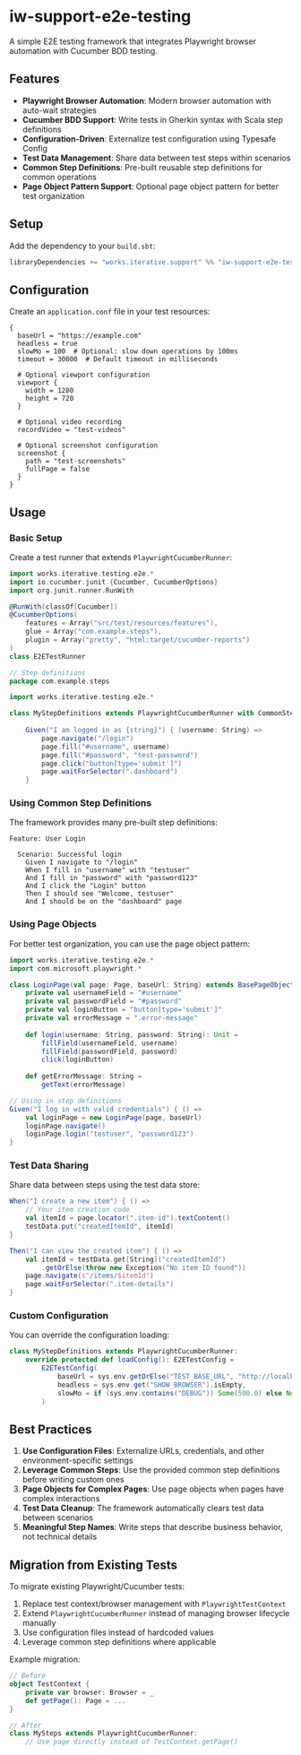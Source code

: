 # iw-support-e2e-testing

A simple E2E testing framework that integrates Playwright browser automation with Cucumber BDD testing.

## Features

- **Playwright Browser Automation**: Modern browser automation with auto-wait strategies
- **Cucumber BDD Support**: Write tests in Gherkin syntax with Scala step definitions
- **Configuration-Driven**: Externalize test configuration using Typesafe Config
- **Test Data Management**: Share data between test steps within scenarios
- **Common Step Definitions**: Pre-built reusable step definitions for common operations
- **Page Object Pattern Support**: Optional page object pattern for better test organization

## Setup

Add the dependency to your `build.sbt`:

```scala
libraryDependencies += "works.iterative.support" %% "iw-support-e2e-testing" % "0.1.10-medeca-SNAPSHOT" % Test
```

## Configuration

Create an `application.conf` file in your test resources:

```hocon
{
  baseUrl = "https://example.com"
  headless = true
  slowMo = 100  # Optional: slow down operations by 100ms
  timeout = 30000  # Default timeout in milliseconds
  
  # Optional viewport configuration
  viewport {
    width = 1280
    height = 720
  }
  
  # Optional video recording
  recordVideo = "test-videos"
  
  # Optional screenshot configuration
  screenshot {
    path = "test-screenshots"
    fullPage = false
  }
}
```

## Usage

### Basic Setup

Create a test runner that extends `PlaywrightCucumberRunner`:

```scala
import works.iterative.testing.e2e.*
import io.cucumber.junit.{Cucumber, CucumberOptions}
import org.junit.runner.RunWith

@RunWith(classOf[Cucumber])
@CucumberOptions(
    features = Array("src/test/resources/features"),
    glue = Array("com.example.steps"),
    plugin = Array("pretty", "html:target/cucumber-reports")
)
class E2ETestRunner

// Step definitions
package com.example.steps

import works.iterative.testing.e2e.*

class MyStepDefinitions extends PlaywrightCucumberRunner with CommonStepDefinitions:
    
    Given("I am logged in as {string}") { (username: String) =>
        page.navigate("/login")
        page.fill("#username", username)
        page.fill("#password", "test-password")
        page.click("button[type='submit']")
        page.waitForSelector(".dashboard")
    }
```

### Using Common Step Definitions

The framework provides many pre-built step definitions:

```gherkin
Feature: User Login
  
  Scenario: Successful login
    Given I navigate to "/login"
    When I fill in "username" with "testuser"
    And I fill in "password" with "password123"
    And I click the "Login" button
    Then I should see "Welcome, testuser"
    And I should be on the "dashboard" page
```

### Using Page Objects

For better test organization, you can use the page object pattern:

```scala
import works.iterative.testing.e2e.*
import com.microsoft.playwright.*

class LoginPage(val page: Page, baseUrl: String) extends BasePageObject(baseUrl, "/login"):
    private val usernameField = "#username"
    private val passwordField = "#password"
    private val loginButton = "button[type='submit']"
    private val errorMessage = ".error-message"
    
    def login(username: String, password: String): Unit =
        fillField(usernameField, username)
        fillField(passwordField, password)
        click(loginButton)
    
    def getErrorMessage: String =
        getText(errorMessage)

// Using in step definitions
Given("I log in with valid credentials") { () =>
    val loginPage = new LoginPage(page, baseUrl)
    loginPage.navigate()
    loginPage.login("testuser", "password123")
}
```

### Test Data Sharing

Share data between steps using the test data store:

```scala
When("I create a new item") { () =>
    // Your item creation code
    val itemId = page.locator(".item-id").textContent()
    testData.put("createdItemId", itemId)
}

Then("I can view the created item") { () =>
    val itemId = testData.get[String]("createdItemId")
        .getOrElse(throw new Exception("No item ID found"))
    page.navigate(s"/items/$itemId")
    page.waitForSelector(".item-details")
}
```

### Custom Configuration

You can override the configuration loading:

```scala
class MyStepDefinitions extends PlaywrightCucumberRunner:
    override protected def loadConfig(): E2ETestConfig = 
        E2ETestConfig(
            baseUrl = sys.env.getOrElse("TEST_BASE_URL", "http://localhost:3000"),
            headless = sys.env.get("SHOW_BROWSER").isEmpty,
            slowMo = if (sys.env.contains("DEBUG")) Some(500.0) else None
        )
```

## Best Practices

1. **Use Configuration Files**: Externalize URLs, credentials, and other environment-specific settings
2. **Leverage Common Steps**: Use the provided common step definitions before writing custom ones
3. **Page Objects for Complex Pages**: Use page objects when pages have complex interactions
4. **Test Data Cleanup**: The framework automatically clears test data between scenarios
5. **Meaningful Step Names**: Write steps that describe business behavior, not technical details

## Migration from Existing Tests

To migrate existing Playwright/Cucumber tests:

1. Replace test context/browser management with `PlaywrightTestContext`
2. Extend `PlaywrightCucumberRunner` instead of managing browser lifecycle manually
3. Use configuration files instead of hardcoded values
4. Leverage common step definitions where applicable

Example migration:

```scala
// Before
object TestContext {
    private var browser: Browser = _
    def getPage(): Page = ...
}

// After
class MySteps extends PlaywrightCucumberRunner:
    // Use page directly instead of TestContext.getPage()
```